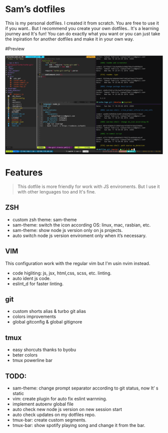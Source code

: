 # Sam’s dotfiles

This is my personal dotfiles. I created it from scratch. You are free to use it if you want.. But I recommend you create your own dotfiles.. It's a learning journey and It's fun! You can do exactly what you want or you can just take the inpiration for another dotfiles and make it in your own way.


#Preview 

![my shell prompt & my vim](https://raw.githubusercontent.com/sfabrizio/dotfiles/master/screenshots/preview2.png)


# Features

> This dotfile is more friendly for work with JS enviroments. But I use it with other lenguages too and It's fine.

## ZSH
- custom zsh theme: sam-theme
- sam-theme: switch the icon according OS: linux, mac, rasbian, etc.
- sam-theme: show node js version only on js projects.
- auto switch node js version enviroment only when it’s necessary.

## VIM

This configuration work with the regular vim but I'm usin nvim instead.

- code higliting: js, jsx, html,css, scss, etc. linting.
- auto ident js code.
- eslint_d for faster linting.


## git

- custom shorts alias & turbo git alias
- colors improvements
- global gitconfig & global gitignore

## tmux

- easy shorcuts thanks to byobu
- beter colors
- tmux powerline bar

## TODO:

- sam-theme: change prompt separator according to git status, now It’ s static
- vim: create plugin for auto fix eslint warnning.
- implement autoenv global file
- auto check new node js version on new session start
- auto check updates on my dotfiles repo.
- tmux-bar: create custom segments.
- tmux-bar: show spotify playing song and change it from the bar.

